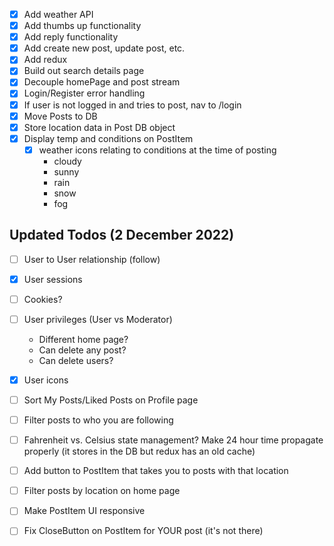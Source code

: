 -   [x] Add weather API
-   [x] Add thumbs up functionality
-   [x] Add reply functionality
-   [x] Add create new post, update post, etc.
-   [x] Add redux
-   [x] Build out search details page
-   [x] Decouple homePage and post stream
-   [x] Login/Register error handling
-   [x] If user is not logged in and tries to post, nav to /login
-   [x] Move Posts to DB
-   [x] Store location data in Post DB object
-   [x] Display temp and conditions on PostItem
    -   [x] weather icons relating to conditions at the time of posting
        -   cloudy
        -   sunny
        -   rain
        -   snow
        -   fog

## Updated Todos (2 December 2022)

-   [ ] User to User relationship (follow)
-   [x] User sessions
-   [ ] Cookies?
-   [ ] User privileges (User vs Moderator)

    -   Different home page?
    -   Can delete any post?
    -   Can delete users?

-   [x] User icons
-   [ ] Sort My Posts/Liked Posts on Profile page
-   [ ] Filter posts to who you are following
-   [ ] Fahrenheit vs. Celsius state management? Make 24 hour time propagate properly (it stores in the DB but redux has an old cache)
-   [ ] Add button to PostItem that takes you to posts with that location
-   [ ] Filter posts by location on home page
-   [ ] Make PostItem UI responsive
-   [ ] Fix CloseButton on PostItem for YOUR post (it's not there)
